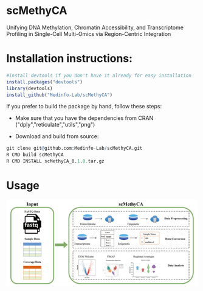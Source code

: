 # scMethyCA

Unifying DNA Methylation, Chromatin Accessibility, and Transcriptome Profiling in Single-Cell Multi-Omics via Region-Centric Integration

# Installation instructions:

```R
#install devtools if you don't have it already for easy installation
install.packages("devtools")
library(devtools)
install_github("Medinfo-Lab/scMethyCA")
```

If you prefer to build the package by hand, follow these steps:

- Make sure that you have the dependencies from CRAN ("dply","reticulate","utils","png")

- Download and build from source:

```R
git clone git@github.com:Medinfo-Lab/scMethyCA.git
R CMD build scMethyCA
R CMD INSTALL scMethyCA_0.1.0.tar.gz
```

# Usage

![](data\workflow.jpg)
